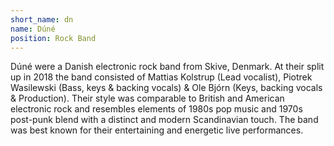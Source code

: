 ```yaml
---
short_name: dn
name: Dúné
position: Rock Band
---
```

Dúné were a Danish electronic rock band from Skive, Denmark. At their split up in 2018 the band consisted of Mattias Kolstrup (Lead vocalist), Piotrek Wasilewski (Bass, keys & backing vocals) & Ole Bjórn (Keys, backing vocals & Production). Their style was comparable to British and American electronic rock and resembles elements of 1980s pop music and 1970s post-punk blend with a distinct and modern Scandinavian touch. The band was best known for their entertaining and energetic live performances.
